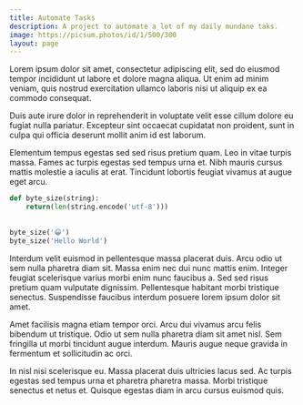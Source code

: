 ```yaml
---
title: Automate Tasks
description: A project to automate a lot of my daily mundane taks.
image: https://picsum.photos/id/1/500/300
layout: page
---
```


Lorem ipsum dolor sit amet, consectetur adipiscing elit, sed do eiusmod tempor incididunt ut labore et dolore magna aliqua. Ut enim ad minim veniam, quis nostrud exercitation ullamco laboris nisi ut aliquip ex ea commodo consequat. 

Duis aute irure dolor in reprehenderit in voluptate velit esse cillum dolore eu fugiat nulla pariatur. Excepteur sint occaecat cupidatat non proident, sunt in culpa qui officia deserunt mollit anim id est laborum.

Elementum tempus egestas sed sed risus pretium quam. Leo in vitae turpis massa. Fames ac turpis egestas sed tempus urna et. Nibh mauris cursus mattis molestie a iaculis at erat. Tincidunt lobortis feugiat vivamus at augue eget arcu. 

``` python
def byte_size(string):
    return(len(string.encode('utf-8')))
    
    
byte_size('😀')
byte_size('Hello World')
```


Interdum velit euismod in pellentesque massa placerat duis. Arcu odio ut sem nulla pharetra diam sit. Massa enim nec dui nunc mattis enim. Integer feugiat scelerisque varius morbi enim nunc faucibus a. Sed sed risus pretium quam vulputate dignissim. Pellentesque habitant morbi tristique senectus. Suspendisse faucibus interdum posuere lorem ipsum dolor sit amet.

Amet facilisis magna etiam tempor orci. Arcu dui vivamus arcu felis bibendum ut tristique. Odio ut sem nulla pharetra diam sit amet nisl. Sem fringilla ut morbi tincidunt augue interdum. Mauris augue neque gravida in fermentum et sollicitudin ac orci. 

In nisl nisi scelerisque eu. Massa placerat duis ultricies lacus sed. Ac turpis egestas sed tempus urna et pharetra pharetra massa. Morbi tristique senectus et netus et. Quisque egestas diam in arcu cursus euismod quis.